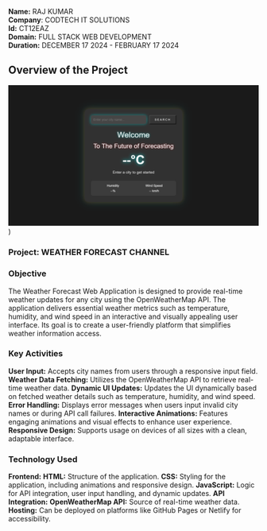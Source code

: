 **Name:** RAJ KUMAR  
**Company**: CODTECH IT SOLUTIONS  
**Id:** CT12EAZ  
**Domain:** FULL STACK WEB DEVELOPMENT  
**Duration:** DECEMBER 17 2024 - FEBRUARY 17 2024  



## Overview of the Project
![image alt](https://github.com/rajkumar1325/Internship_CodTech-Task1/blob/52690f21da9a6efb3d4a851a2134dc35ff71587e/1start.png))

### Project: WEATHER FORECAST CHANNEL

### Objective
The Weather Forecast Web Application is designed to provide real-time weather updates for any city using the OpenWeatherMap API. The application delivers essential weather metrics such as temperature, humidity, and wind speed in an interactive and visually appealing user interface. Its goal is to create a user-friendly platform that simplifies weather information access.

### Key Activities
**User Input:**             Accepts city names from users through a responsive input field.
**Weather Data Fetching:**  Utilizes the OpenWeatherMap API to retrieve real-time weather data.
**Dynamic UI Updates:**     Updates the UI dynamically based on fetched weather details such as temperature, humidity, and wind speed.
**Error Handling:**         Displays error messages when users input invalid city names or during API call failures.
**Interactive Animations:** Features engaging animations and visual effects to enhance user experience.
**Responsive Design:**      Supports usage on devices of all sizes with a clean, adaptable interface.

### Technology Used
**Frontend:**
      **HTML:**         Structure of the application.
      **CSS:**          Styling for the application, including animations and responsive design.
      **JavaScript:**   Logic for API integration, user input handling, and dynamic updates.
**API Integration:**
    **OpenWeatherMap API:** Source of real-time weather data.
    **Hosting:** Can be deployed on platforms like GitHub Pages or Netlify for accessibility.
